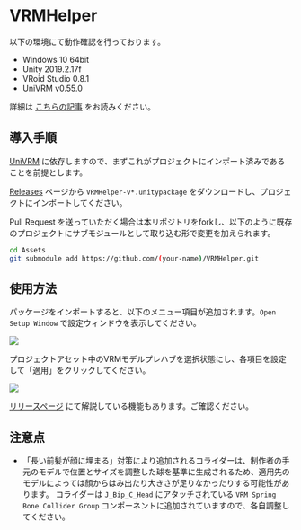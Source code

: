 # VRMHelper

以下の環境にて動作確認を行っております。

- Windows 10 64bit
- Unity 2019.2.17f
- VRoid Studio 0.8.1
- UniVRM v0.55.0

詳細は [こちらの記事](https://qiita.com/but80/items/3cc28cd874764daf3e58) をお読みください。

## 導入手順

[UniVRM](https://github.com/vrm-c/UniVRM) に依存しますので、まずこれがプロジェクトにインポート済みであることを前提とします。

[Releases](https://github.com/but80/VRMHelper/releases) ページから `VRMHelper-v*.unitypackage` をダウンロードし、プロジェクトにインポートしてください。

Pull Request を送っていただく場合は本リポジトリをforkし、以下のように既存のプロジェクトにサブモジュールとして取り込む形で変更を加えられます。

```bash
cd Assets
git submodule add https://github.com/(your-name)/VRMHelper.git
```

## 使用方法

パッケージをインポートすると、以下のメニュー項目が追加されます。`Open Setup Window` で設定ウィンドウを表示してください。

![](https://qiita-image-store.s3.ap-northeast-1.amazonaws.com/0/34010/ef61e092-6a9d-d0a4-886e-d8d3f4780775.png)

プロジェクトアセット中のVRMモデルプレハブを選択状態にし、各項目を設定して「適用」をクリックしてください。

![](https://qiita-image-store.s3.ap-northeast-1.amazonaws.com/0/34010/0c9b469e-603b-3892-8afa-585887d30605.png)

[リリースページ](https://github.com/but80/VRMHelper/releases) にて解説している機能もあります。ご確認ください。

## 注意点

- 「長い前髪が顔に埋まる」対策により追加されるコライダーは、制作者の手元のモデルで位置とサイズを調整した球を基準に生成されるため、適用先のモデルによっては顔からはみ出たり大きさが足りなかったりする可能性があります。
  コライダーは `J_Bip_C_Head` にアタッチされている `VRM Spring Bone Collider Group` コンポーネントに追加されていますので、各自調整してください。

